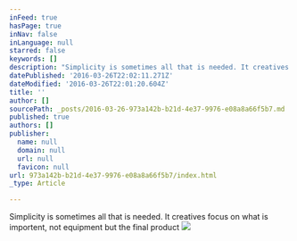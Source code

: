 ```yaml
---
inFeed: true
hasPage: true
inNav: false
inLanguage: null
starred: false
keywords: []
description: "Simplicity is sometimes all that is needed. It creatives focus on what is importent, not equiment\_"
datePublished: '2016-03-26T22:02:11.271Z'
dateModified: '2016-03-26T22:01:20.604Z'
title: ''
author: []
sourcePath: _posts/2016-03-26-973a142b-b21d-4e37-9976-e08a8a66f5b7.md
published: true
authors: []
publisher:
  name: null
  domain: null
  url: null
  favicon: null
url: 973a142b-b21d-4e37-9976-e08a8a66f5b7/index.html
_type: Article

---
```

Simplicity is sometimes all that is needed. It creatives focus on what is importent, not equipment but the final product
![](https://the-grid-user-content.s3-us-west-2.amazonaws.com/3dd0a965-baa5-4fae-b30c-b11a52efeb7a.jpg)